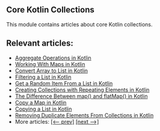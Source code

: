 ## Core Kotlin Collections

This module contains articles about core Kotlin collections.

## Relevant articles:

- [Aggregate Operations in Kotlin](https://www.baeldung.com/kotlin/aggregate-operations)
- [Working With Maps in Kotlin](https://www.baeldung.com/kotlin/maps)
- [Convert Array to List in Kotlin](https://www.baeldung.com/kotlin/array-to-list)
- [Filtering a List in Kotlin](https://www.baeldung.com/kotlin/list-filtering)
- [Get a Random Item From a List in Kotlin](https://www.baeldung.com/kotlin/list-get-random-item)
- [Creating Collections with Repeating Elements in Kotlin](https://www.baeldung.com/kotlin/collections-with-repeating-elements)
- [The Difference Between map() and flatMap() in Kotlin](https://www.baeldung.com/kotlin/map-vs-flatmap)
- [Copy a Map in Kotlin](https://www.baeldung.com/kotlin/copy-map)
- [Copying a List in Kotlin](https://www.baeldung.com/kotlin/copy-list)
- [Removing Duplicate Elements From Collections in Kotlin](https://www.baeldung.com/kotlin/collections-remove-duplicates)
- More articles: [[<-- prev]](../core-kotlin-collections) [[next -->]](../core-kotlin-collections-3)
